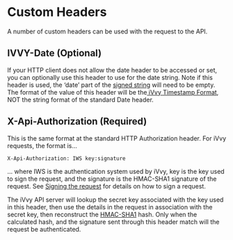 # Custom Headers

A number of custom headers can be used with the request to the API.

## IVVY-Date \(Optional\)

If your HTTP client does not allow the date header to be accessed or set, you can optionally use this header to use for the date string. Note if this header is used, the ‘date’ part of the [signed string](../signing-the-request.md) will need to be empty. The format of the value of this header will be the[ iVvy Timestamp Format](../../../development-reference/timestamp-format.md), NOT the string format of the standard Date header.

## X-Api-Authorization \(Required\)

This is the same format at the standard HTTP Authorization header. For iVvy requests, the format is...

`X-Api-Authorization: IWS key:signature`

… where IWS is the authentication system used by iVvy, key is the key used to sign the request, and the signature is the HMAC-SHA1 signature of the request. See [Signing the request](../signing-the-request.md) for details on how to sign a request.

The iVvy API server will lookup the secret key associated with the key used in this header, then use the details in the request in association with the secret key, then reconstruct the [HMAC-SHA1](../../../development-reference/hmac-sha1.md) hash. Only when the calculated hash, and the signature sent through this header match will the request be authenticated.


